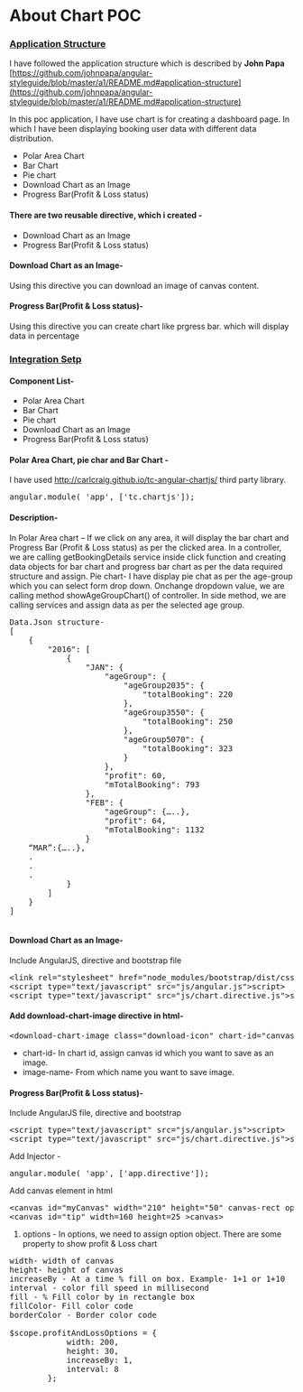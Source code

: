 # About Chart POC

### <u>Application Structure</u>

I have followed the application structure which is described by **John Papa** [https://github.com/johnpapa/angular-styleguide/blob/master/a1/README.md#application-structure](https://github.com/johnpapa/angular-styleguide/blob/master/a1/README.md#application-structure)

In this poc application, I have use chart is for creating a dashboard page. In which I have been displaying booking user data with different data distribution.

*   Polar Area Chart
*   Bar Chart
*   Pie chart
*   Download Chart as an Image
*   Progress Bar(Profit & Loss status)

#### There are two reusable directive, which i created -

*   Download Chart as an Image
*   Progress Bar(Profit & Loss status)

#### Download Chart as an Image-

Using this directive you can download an image of canvas content.

#### Progress Bar(Profit & Loss status)-

Using this directive you can create chart like prgress bar. which will display data in percentage

### <u>Integration Setp</u>

#### Component List-

*   Polar Area Chart
*   Bar Chart
*   Pie chart
*   Download Chart as an Image
*   Progress Bar(Profit & Loss status)

#### Polar Area Chart, pie char and Bar Chart -

I have used http://carlcraig.github.io/tc-angular-chartjs/ third party library.

<pre>angular.module( 'app', ['tc.chartjs']);</pre>

#### Description-

In Polar Area chart – If we click on any area, it will display the bar chart and Progress Bar (Profit & Loss status) as per the clicked area. In a controller, we are calling getBookingDetails service inside click function and creating data objects for bar chart and progress bar chart as per the data required structure and assign. Pie chart- I have display pie chat as per the age-group which you can select form drop down. Onchange dropdown value, we are calling method showAgeGroupChart() of controller. In side method, we are calling services and assign data as per the selected age group.

<pre>
Data.Json structure-
[
    {
        "2016": [
            {
                "JAN": {
                    "ageGroup": {
                        "ageGroup2035": {
                            "totalBooking": 220
                        },
                        "ageGroup3550": {
                            "totalBooking": 250
                        },
                        "ageGroup5070": {
                            "totalBooking": 323
                        }
                    },
                    "profit": 60,
                    "mTotalBooking": 793
                },
                "FEB": {
                    "ageGroup": {…..},
                    "profit": 64,
                    "mTotalBooking": 1132
                }
	“MAR”:{…..},
	.
	.	
	.
            }
        ]
    }
]

</pre>

#### Download Chart as an Image-

Include AngularJS, directive and bootstrap file

<pre><<span>link</span> <span>rel</span>=<span class="pl-s"><span>"</span>stylesheet<span>"</span></span> <span>href</span>=<span class="pl-s"><span>"</span>node_modules/bootstrap/dist/css/bootstrap.min.css<span>"</span></span>></<span>link</span>>
<<span>script</span> <span>type</span>=<span class="pl-s"><span>"</span>text/javascript<span>"</span></span> <span>src</span>=<span class="pl-s"><span>"</span>js/angular.js<span>"</span></span>></<span>script</span>>
<<span>script</span> <span>type</span>=<span class="pl-s"><span>"</span>text/javascript<span>"</span></span> <span>src</span>=<span class="pl-s"><span>"</span>js/chart.directive.js<span>"</span></span>></<span>script</span>>
</pre>

#### Add download-chart-image directive in html-

<pre><<span>download-chart-image</span> class="download-icon" chart-id="canvas1" image-name="booking-count-chart.png"></<span>download-chart-image</span>>
</pre>

*   chart-id- In chart id, assign canvas id which you want to save as an image.
*   image-name- From which name you want to save image.

#### Progress Bar(Profit & Loss status)-

Include AngularJS file, directive and bootstrap

<pre><<span>script</span> <span>type</span>=<span class="pl-s"><span>"</span>text/javascript<span>"</span></span> <span>src</span>=<span class="pl-s"><span>"</span>js/angular.js<span>"</span></span>></<span>script</span>>
<<span>script</span> <span>type</span>=<span class="pl-s"><span>"</span>text/javascript<span>"</span></span> <span>src</span>=<span class="pl-s"><span>"</span>js/chart.directive.js<span>"</span></span>></<span>script</span>>
</pre>

Add Injector -

<pre>angular.module( 'app', ['app.directive']); </pre>

Add canvas element in html

<pre><<span>canvas</span> id="myCanvas" width="210" height="50" canvas-rect options="profitAndLossOptions"></<span>canvas</span>>
<<span>canvas</span> id="tip" width=160 height=25 ></<span>canvas</span>>
</pre>

1) options - In options, we need to assign option object. There are some property to show profit & Loss chart

<pre>width- width of canvas
height- height of canvas
increaseBy - At a time % fill on box. Example- 1+1 or 1+10 
interval - color fill speed in millisecond
fill - % Fill color by in rectangle box
fillColor- Fill color code
borderColor - Border color code 

$scope.profitAndLossOptions = {
            width: 200,
            height: 30,
            increaseBy: 1,
            interval: 8
        }; 

</pre>
